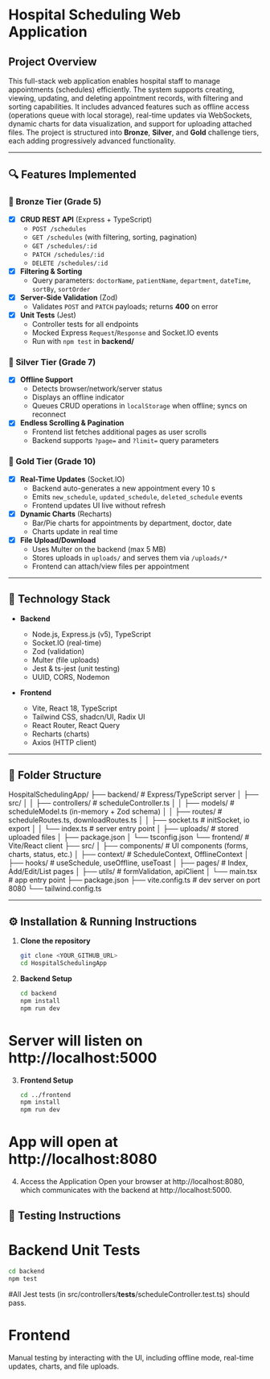 # Hospital Scheduling Web Application

## Project Overview
This full-stack web application enables hospital staff to manage appointments (schedules) efficiently. The system supports creating, viewing, updating, and deleting appointment records, with filtering and sorting capabilities. It includes advanced features such as offline access (operations queue with local storage), real-time updates via WebSockets, dynamic charts for data visualization, and support for uploading attached files. The project is structured into **Bronze**, **Silver**, and **Gold** challenge tiers, each adding progressively advanced functionality.

---

## 🔍 Features Implemented

### 🥉 Bronze Tier (Grade 5)
- [x] **CRUD REST API** (Express + TypeScript)  
  - `POST /schedules`  
  - `GET /schedules` (with filtering, sorting, pagination)  
  - `GET /schedules/:id`  
  - `PATCH /schedules/:id`  
  - `DELETE /schedules/:id`
- [x] **Filtering & Sorting**  
  - Query parameters: `doctorName`, `patientName`, `department`, `dateTime`, `sortBy`, `sortOrder`
- [x] **Server-Side Validation** (Zod)  
  - Validates `POST` and `PATCH` payloads; returns **400** on error
- [x] **Unit Tests** (Jest)  
  - Controller tests for all endpoints  
  - Mocked Express `Request`/`Response` and Socket.IO events  
  - Run with `npm test` in **backend/**

### 🥈 Silver Tier (Grade 7)
- [x] **Offline Support**  
  - Detects browser/network/server status  
  - Displays an offline indicator  
  - Queues CRUD operations in `localStorage` when offline; syncs on reconnect
- [x] **Endless Scrolling & Pagination**  
  - Frontend list fetches additional pages as user scrolls  
  - Backend supports `?page=` and `?limit=` query parameters

### 🥇 Gold Tier (Grade 10)
- [x] **Real-Time Updates** (Socket.IO)  
  - Backend auto-generates a new appointment every 10 s  
  - Emits `new_schedule`, `updated_schedule`, `deleted_schedule` events  
  - Frontend updates UI live without refresh
- [x] **Dynamic Charts** (Recharts)  
  - Bar/Pie charts for appointments by department, doctor, date  
  - Charts update in real time
- [x] **File Upload/Download**  
  - Uses Multer on the backend (max 5 MB)  
  - Stores uploads in `uploads/` and serves them via `/uploads/*`  
  - Frontend can attach/view files per appointment

---

## 🚀 Technology Stack

- **Backend**  
  - Node.js, Express.js (v5), TypeScript  
  - Socket.IO (real-time)  
  - Zod (validation)  
  - Multer (file uploads)  
  - Jest & ts-jest (unit testing)  
  - UUID, CORS, Nodemon

- **Frontend**  
  - Vite, React 18, TypeScript  
  - Tailwind CSS, shadcn/UI, Radix UI  
  - React Router, React Query  
  - Recharts (charts)  
  - Axios (HTTP client)

---

## 📁 Folder Structure
HospitalSchedulingApp/ ├── backend/ # Express/TypeScript server │ ├── src/ │ │ ├── controllers/ # scheduleController.ts │ │ ├── models/ # scheduleModel.ts (in-memory + Zod schema) │ │ ├── routes/ # scheduleRoutes.ts, downloadRoutes.ts │ │ ├── socket.ts # initSocket, io export │ │ └── index.ts # server entry point │ ├── uploads/ # stored uploaded files │ ├── package.json │ └── tsconfig.json └── frontend/ # Vite/React client ├── src/ │ ├── components/ # UI components (forms, charts, status, etc.) │ ├── context/ # ScheduleContext, OfflineContext │ ├── hooks/ # useSchedule, useOffline, useToast │ ├── pages/ # Index, Add/Edit/List pages │ ├── utils/ # formValidation, apiClient │ └── main.tsx # app entry point ├── package.json ├── vite.config.ts # dev server on port 8080 └── tailwind.config.ts



---

## ⚙️ Installation & Running Instructions

1. **Clone the repository**  
   ```bash
   git clone <YOUR_GITHUB_URL>
   cd HospitalSchedulingApp

2. **Backend Setup**
   ```bash
   cd backend
   npm install
   npm run dev
  # Server will listen on http://localhost:5000
  
3. **Frontend Setup**
   ```bash
   cd ../frontend
   npm install
   npm run dev
# App will open at http://localhost:8080
   

4. Access the Application
Open your browser at http://localhost:8080, which communicates with the backend at http://localhost:5000.

## 🧪 Testing Instructions
# Backend Unit Tests
```bash
cd backend
npm test
````
#All Jest tests (in src/controllers/__tests__/scheduleController.test.ts) should pass.

# Frontend
Manual testing by interacting with the UI, including offline mode, real-time updates, charts, and file uploads.






